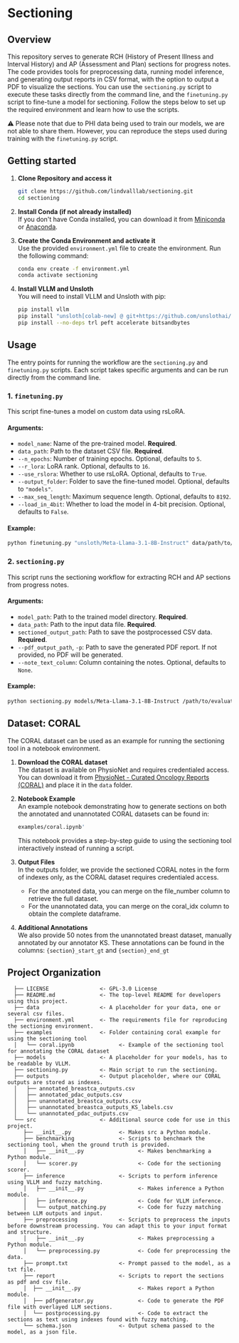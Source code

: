 # Sectioning

## Overview
This repository serves to generate RCH (History of Present Illness and Interval History) and AP (Assessment and Plan) sections for progress notes. The code provides tools for preprocessing data, running model inference, and generating output reports in CSV format, with the option to output a PDF to visualize the sections. You can use the `sectioning.py` script to execute these tasks directly from the command line, and the `finetuning.py` script to fine-tune a model for sectioning. Follow the steps below to set up the required environment and learn how to use the scripts.

⚠️ Please note that due to PHI data being used to train our models, we are not able to share them. However, you can reproduce the steps used during training with the `finetuning.py` script.

## Getting started

1. **Clone Repository and access it**
   ```bash
   git clone https://github.com/lindvalllab/sectioning.git
   cd sectioning

2. **Install Conda (if not already installed)**  
   If you don't have Conda installed, you can download it from [Miniconda](https://docs.conda.io/en/latest/miniconda.html) or [Anaconda](https://www.anaconda.com/).

3. **Create the Conda Environment and activate it**  
   Use the provided `environment.yml` file to create the environment. Run the following command:
   ```bash
   conda env create -f environment.yml
   conda activate sectioning

4. **Install VLLM and Unsloth**  
   You will need to install VLLM and Unsloth with pip:
   ```bash
   pip install vllm
   pip install "unsloth[colab-new] @ git+https://github.com/unslothai/unsloth.git"
   pip install --no-deps trl peft accelerate bitsandbytes

## Usage

The entry points for running the workflow are the `sectioning.py` and `finetuning.py` scripts. Each script takes specific arguments and can be run directly from the command line.

### 1. `finetuning.py`

This script fine-tunes a model on custom data using rsLoRA.

#### Arguments:
* `model_name`: Name of the pre-trained model. **Required**.
* `data_path`: Path to the dataset CSV file. **Required**.
* `--n_epochs`: Number of training epochs. Optional, defaults to `5`.
* `--r_lora`: LoRA rank. Optional, defaults to `16`.
* `--use_rslora`: Whether to use rsLoRA. Optional, defaults to `True`.
* `--output_folder`: Folder to save the fine-tuned model. Optional, defaults to `"models"`.
* `--max_seq_length`: Maximum sequence length. Optional, defaults to `8192`.
* `--load_in_4bit`: Whether to load the model in 4-bit precision. Optional, defaults to `False`.

#### Example:
```bash
python finetuning.py "unsloth/Meta-Llama-3.1-8B-Instruct" data/path/to/finetuning/dataset.csv --n_epochs 5 --r_lora 16
```

### 2. `sectioning.py`

This script runs the sectioning workflow for extracting RCH and AP sections from progress notes.

#### Arguments:
* `model_path`: Path to the trained model directory. **Required**.
* `data_path`: Path to the input data file. **Required**.
* `sectioned_output_path`: Path to save the postprocessed CSV data. **Required**.
* `--pdf_output_path`, `-p`: Path to save the generated PDF report. If not provided, no PDF will be generated.
* `--note_text_column`: Column containing the notes. Optional, defaults to `None`.

#### Example:
```bash
python sectioning.py models/Meta-Llama-3.1-8B-Instruct /path/to/evaluation/dataset.csv /path/to/output.csv --pdf_output_path /path/to/report.pdf
```

## Dataset: CORAL

The CORAL dataset can be used as an example for running the sectioning tool in a notebook environment.

1. **Download the CORAL dataset**  
   The dataset is available on PhysioNet and requires credentialed access. You can download it from [PhysioNet - Curated Oncology Reports (CORAL)](https://physionet.org/content/curated-oncology-reports/1.0/) and place it in the `data` folder.

2. **Notebook Example**  
   An example notebook demonstrating how to generate sections on both the annotated and unannotated CORAL datasets can be found in:
   ```bash
   examples/coral.ipynb'
   ```
   This notebook provides a step-by-step guide to using the sectioning tool interactively instead of running a script.

3.	**Output Files**  
   In the outputs folder, we provide the sectioned CORAL notes in the form of indexes only, as the CORAL dataset requires credentialed access.
    * For the annotated data, you can merge on the file_number column to retrieve the full dataset.
    * For the unannotated data, you can merge on the coral_idx column to obtain the complete dataframe.

4.	**Additional Annotations**  
   We also provide 50 notes from the unannotated breast dataset, manually annotated by our annotator KS. These annotations can be found in the columns: ```{section}_start_gt``` and ```{section}_end_gt```

## Project Organization

      ├── LICENSE                <- GPL-3.0 License
      ├── README.md              <- The top-level README for developers using this project.
      ├── data                   <- A placeholder for your data, one or several csv files.
      ├── environment.yml        <- The requirements file for reproducing the sectioning environment.
      ├── examples               <- Folder containing coral example for using the sectioning tool
      │   └── coral.ipynb              <- Example of the sectioning tool for annotating the CORAL dataset
      ├── models                 <- A placeholder for your models, has to be readable by VLLM.
      ├── sectioning.py          <- Main script to run the sectioning.
      ├── outputs                <- Output placeholder, where our CORAL outputs are stored as indexes.
      │   ├── annotated_breastca_outputs.csv
      │   ├── annotated_pdac_outputs.csv
      │   ├── unannotated_breastca_outputs.csv
      │   ├── unannotated_breastca_outputs_KS_labels.csv
      │   └── unannotated_pdac_outputs.csv
      └── src                    <- Additional source code for use in this project.
         ├── __init__.py               <- Makes src a Python module.
         ├── benchmarking              <- Scripts to benchmark the sectioning tool, when the ground truth is provided.
         │   ├── __init__.py                 <- Makes benchmarking a Python module.
         │   └── scorer.py                   <- Code for the sectioning scorer.
         ├── inference                 <- Scripts to perform inference using VLLM and fuzzy matching.
         │   ├── __init__.py                 <- Makes inference a Python module.
         │   ├── inference.py                <- Code for VLLM inference.
         │   └── output_matching.py          <- Code for fuzzy matching between LLM outputs and input.
         ├── preprocessing             <- Scripts to preprocess the inputs before downstream processing. You can adapt this to your input format and structure.
         │   ├── __init__.py                 <- Makes preprocessing a Python module.
         │   └── preprocessing.py            <- Code for preprocessing the data.
         ├── prompt.txt                <- Prompt passed to the model, as a txt file.
         ├── report                    <- Scripts to report the sections as pdf and csv file.
         │  ├── __init__.py                  <- Makes report a Python module.
         │  ├── pdfgenerator.py              <- Code to generate the PDF file with overlayed LLM sections.
         │  └── postprocessing.py            <- Code to extract the sections as text using indexes found with fuzzy matching.
         └── schema.json               <- Output schema passed to the model, as a json file.
